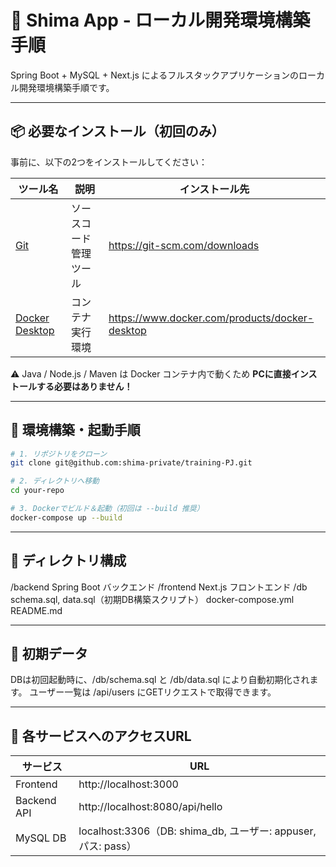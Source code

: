 # 🌱 Shima App - ローカル開発環境構築手順

Spring Boot + MySQL + Next.js によるフルスタックアプリケーションのローカル開発環境構築手順です。

---

## 📦 必要なインストール（初回のみ）

事前に、以下の2つをインストールしてください：

| ツール名 | 説明 | インストール先 |
|----------|------|----------------|
| [Git](https://git-scm.com/downloads) | ソースコード管理ツール | https://git-scm.com/downloads |
| [Docker Desktop](https://www.docker.com/products/docker-desktop) | コンテナ実行環境 | https://www.docker.com/products/docker-desktop |

⚠️ Java / Node.js / Maven は Docker コンテナ内で動くため **PCに直接インストールする必要はありません！**

---

## 🚀 環境構築・起動手順

```bash
# 1. リポジトリをクローン
git clone git@github.com:shima-private/training-PJ.git

# 2. ディレクトリへ移動
cd your-repo

# 3. Dockerでビルド＆起動（初回は --build 推奨）
docker-compose up --build
```

---

## 📁 ディレクトリ構成

/backend       Spring Boot バックエンド
/frontend      Next.js フロントエンド
/db            schema.sql, data.sql（初期DB構築スクリプト）
docker-compose.yml
README.md

---

## 🧪 初期データ

DBは初回起動時に、/db/schema.sql と /db/data.sql により自動初期化されます。
ユーザー一覧は /api/users にGETリクエストで取得できます。

---

## 🔗 各サービスへのアクセスURL

| サービス | URL |
|----------|------|
| Frontend | http://localhost:3000 |
| Backend API | http://localhost:8080/api/hello |
| MySQL DB | localhost:3306（DB: shima_db, ユーザー: appuser, パス: pass） |
